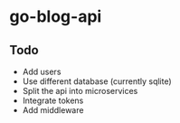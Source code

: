 # go-blog-api

## Todo
* Add users
* Use different database (currently sqlite)
* Split the api into microservices
* Integrate tokens
* Add middleware